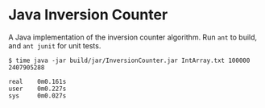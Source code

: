 # Java Inversion Counter

A Java implementation of the inversion counter algorithm. Run ``ant`` to build, and ``ant junit`` for unit tests.


    $ time java -jar build/jar/InversionCounter.jar IntArray.txt 100000
    2407905288

    real	0m0.161s
    user	0m0.227s
    sys     0m0.027s
